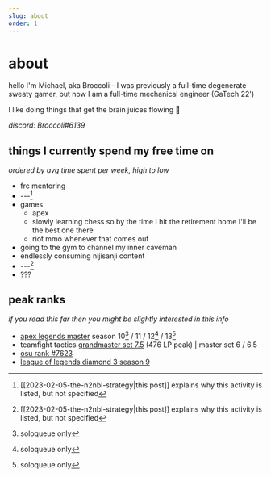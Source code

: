 ```yaml
---
slug: about
order: 1
---
```


# about

hello I'm Michael, aka Broccoli - I was previously a full-time degenerate sweaty gamer, but now I am a full-time mechanical engineer (GaTech 22') 


I like doing things that get the brain juices flowing 🙂


*discord: Broccoli\#6139*


## things I currently spend my free time on
*ordered by avg time spent per week, high to low*
- frc mentoring
- ---[^1] <!--wb-->
- games
    - apex
    - slowly learning chess so by the time I hit the retirement home I'll be the best one there
    - riot mmo whenever that comes out
- going to the gym to channel my inner caveman
- endlessly consuming nijisanji content
- ---[^1] <!--at-->
- ???


## peak ranks
*if you read this far then you might be slightly interested in this info*
- [apex legends master](images/apexrank.png) season 10[^2] / 11 / 12[^2] / 13[^2] 
- teamfight tactics [grandmaster set 7.5](images/tftrank.png) (476 LP peak) | master set 6 / 6.5
- [osu rank \#7623](https://osu.ppy.sh/users/5870537) 
- [league of legends diamond 3 season 9](https://www.op.gg/summoners/na/Broccoli%20TFT)


[^1]: [[2023-02-05-the-n2nbl-strategy|this post]] explains why this activity is listed, but not specified
[^2]: soloqueue only